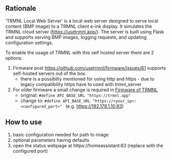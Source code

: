 ## Rationale
'TRMNL Local Web Server' is a local web server designed to serve local content (BMP image) to a TRMNL client e-ink display. It simulates the TRMNL cloud server (https://usetrmnl.app/). The server is built using Flask and supports serving BMP images, logging requests, and updating configuration settings.

To enable the usage of TRMNL with this self hosted server there are 2 options:
1. Firmware post https://github.com/usetrmnl/firmware/issues/61 supports self-hosted servers out of the box.
    - there is a possibilty mentioned for using http and https - due to legacy compatibility https have to used with trmnl_server
3. For older firmware a small change is required in [Firmware of TRMNL](https://github.com/usetrmnl/firmware/blob/e3db8c37990c2333ec90b1be10749f9d37620a18/include/config.h#L49)
    - original: ```#define API_BASE_URL "https://trmnl.app" ```
    - change to: ```#define API_BASE_URL "https://<your_ip>:<configured_port>" ``` (e.g. https://192.178.1.10:83)

## How to use

1. basic configuration needed for path to image
2. optional parameters having defaults
3. open the status webpage at https://homeassistant:83 (replace with the configured port)